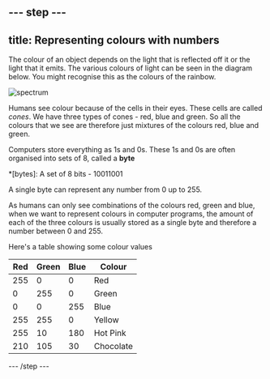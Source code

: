 --- step ---
---
title: Representing colours with numbers
---
The colour of an object depends on the light that is reflected off it or the light that it emits. The various colours of light can be seen in the diagram below. You might recognise this as the colours of the rainbow.

![spectrum](https://upload.wikimedia.org/wikipedia/commons/thumb/d/d9/Linear_visible_spectrum.svg/1024px-Linear_visible_spectrum.svg.png)

Humans see colour because of the cells in their eyes. These cells are called *cones*. We have three types of cones - red, blue and green. So all the colours that we see are therefore just mixtures of the colours red, blue and green.

Computers store everything as 1s and 0s. These 1s and 0s are often organised into sets of 8, called a **byte**

*[bytes]: A set of 8 bits - 10011001

A single byte can represent any number from 0 up to 255.

As humans can only see combinations of the colours red, green and blue, when we want to represent colours in computer programs, the amount of each of the three colours is usually stored as a single byte and therefore a number between 0 and 255.

Here's a table showing some colour values

| Red | Green | Blue | Colour    |
|-----|-------|------|-----------|
| 255 |     0 |    0 | Red       |
|   0 |   255 |    0 | Green     |
|   0 |     0 |  255 | Blue      |
| 255 |   255 |    0 | Yellow    |
| 255 |    10 |  180 | Hot Pink  |
| 210 |   105 |   30 | Chocolate |

--- /step ---
